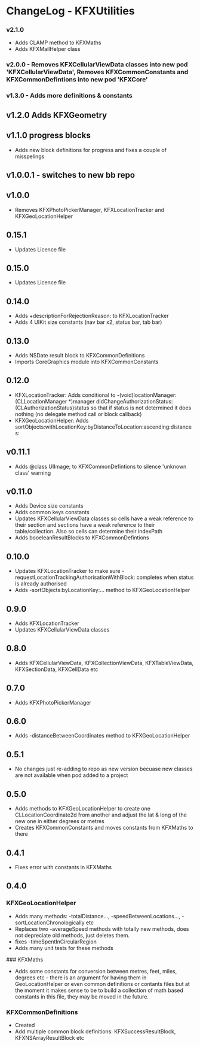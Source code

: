
# ChangeLog - KFXUtilities

### v2.1.0
- Adds CLAMP method to KFXMaths
- Adds KFXMailHelper class

### v2.0.0 - Removes KFXCellularViewData classes into new pod 'KFXCellularViewData', Removes KFXCommonConstants and KFXCommonDefintions into new pod 'KFXCore'

### v1.3.0 - Adds more definitions & constants

## v1.2.0 Adds KFXGeometry

## v1.1.0 progress blocks
- Adds new block definitions for progress and fixes a couple of misspelings

## v1.0.0.1 - switches to new bb repo

## v1.0.0
- Removes KFXPhotoPickerManager, KFXLocationTracker and KFXGeoLocationHelper

## 0.15.1
- Updates Licence file

## 0.15.0
- Updates Licence file

## 0.14.0
- Adds +descriptionForRejectionReason: to KFXLocationTracker
- Adds 4 UIKit size constants (nav bar x2, status bar, tab bar)

## 0.13.0
- Adds NSDate result block to KFXCommonDefinitions
- Imports CoreGraphics module into KFXCommonConstants

## 0.12.0
- KFXLocationTracker: Adds conditional to -(void)locationManager:(CLLocationManager *)manager didChangeAuthorizationStatus:(CLAuthorizationStatus)status so that if status is not determined it does nothing (no delegate method call or block callback)
- KFXGeoLocationHelper: Adds sortObjects:withLocationKey:byDistanceToLocation:ascending:distances:

## v0.11.1
- Adds @class UIImage; to KFXCommonDefintions to silence 'unknown class' warning

## v0.11.0
- Adds Device size constants
- Adds common keys constants
- Updates KFXCellularViewData classes so cells have a weak reference to their section and sections have a weak reference to their table/collection. Also so cells can determine their indexPath
- Adds booeleanResultBlocks to KFXCommonDefintions

## 0.10.0
- Updates KFXLocationTracker to make sure -requestLocationTrackingAuthorisationWithBlock: completes when status is already authorised
- Adds -sortObjects:byLocationKey:... method to KFXGeoLocationHelper

## 0.9.0
- Adds KFXLocationTracker
- Updates KFXCellularViewData classes

## 0.8.0
- Adds KFXCellularViewData, KFXCollectionViewData, KFXTableViewData, KFXSectionData, KFXCellData etc

## 0.7.0
- Adds KFXPhotoPickerManager

## 0.6.0
- Adds -distanceBetweenCoordinates method to KFXGeoLocationHelper

## 0.5.1
- No changes just re-adding to repo as new version becuase new classes are not available when pod added to a project

## 0.5.0
- Adds methods to KFXGeoLocationHelper to create one CLLocationCoordinate2d from another and adjust the lat & long of the new one in either degrees or metres
- Creates KFXCommonConstants and moves constants from KFXMaths to there

## 0.4.1
- Fixes error with constants in KFXMaths

## 0.4.0
### KFXGeoLocationHelper
- Adds many methods: -totalDistance..., -speedBetweenLocations..., -sortLocationChronologically etc
- Replaces two -averageSpeed methods with totally new methods, does not depreciate old methods, just deletes them.
- fixes -timeSpentInCircularRegion
- Adds many unit tests for these methods

### KFXMaths
- Adds some constants for conversion between metres, feet, miles, degrees etc - there is an argument for having them in GeoLocationHelper or even common definitions or contants files but at the moment it makes sense to be to build a collection of math based constants in this file, they may be moved in the future.

### KFXCommonDefinitions
- Created
- Add multiple common block definitions: KFXSuccessResultBlock, KFXNSArrayResultBlock etc
